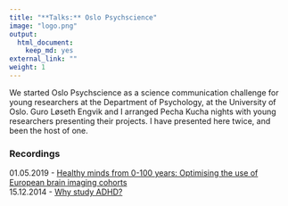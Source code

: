 ```yaml
---
title: "**Talks:** Oslo Psychscience"
image: "logo.png"
output:
  html_document:
    keep_md: yes
external_link: ""
weight: 1
---
```


We started Oslo Psychscience as a science communication challenge for young researchers at the Department of Psychology, at the University of Oslo. 
Guro Løseth Engvik and I arranged Pecha Kucha nights with young researchers presenting their projects. 
I have presented here twice, and been the host of one. 

### Recordings

01.05.2019 - [Healthy minds from 0-100 years: Optimising the use of European brain imaging cohorts](https://www.youtube.com/watch?v=hYRtnxx0DUw)  
15.12.2014 - [Why study ADHD?](https://www.youtube.com/watch?v=sAwh5x6r0IE)

